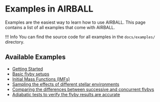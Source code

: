 # Examples in AIRBALL
Examples are the easiest way to learn how to use AIRBALL. This page contains a list of all examples that come with AIRBALL.

!!! Info
    You can find the source code for all examples in the `docs/examples/` directory.

## Available Examples
- [Getting Started](getting-started/)
- [Basic flyby setups](basics/)
- [Initial Mass Functions (IMFs)](imf/)
- [Sampling the effects of different stellar environments](stellar-environments/)
- [Comparing the differences between successive and concurrent flybys](multiple-flybys/)
- [Adiabatic tests to verify the flyby results are accurate](adiabatic-tests/)

